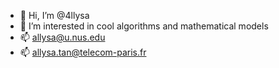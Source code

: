 - 👋 Hi, I’m @4llysa
- 👀 I’m interested in cool algorithms and mathematical models
- 📫 allysa@u.nus.edu
- 📫 allysa.tan@telecom-paris.fr

<!---
4llysa/4llysa is a ✨ special ✨ repository because its `README.md` (this file) appears on your GitHub profile.
You can click the Preview link to take a look at your changes.
--->
